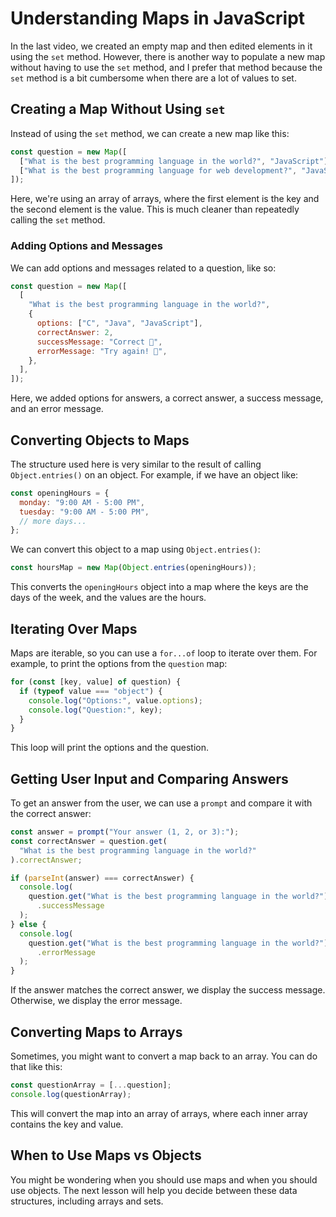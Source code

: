 # Understanding Maps in JavaScript

In the last video, we created an empty map and then edited elements in it using the `set` method. However, there is another way to populate a new map without having to use the `set` method, and I prefer that method because the `set` method is a bit cumbersome when there are a lot of values to set.

## Creating a Map Without Using `set`

Instead of using the `set` method, we can create a new map like this:

```javascript
const question = new Map([
  ["What is the best programming language in the world?", "JavaScript"],
  ["What is the best programming language for web development?", "JavaScript"],
]);
```

Here, we're using an array of arrays, where the first element is the key and the second element is the value. This is much cleaner than repeatedly calling the `set` method.

### Adding Options and Messages

We can add options and messages related to a question, like so:

```javascript
const question = new Map([
  [
    "What is the best programming language in the world?",
    {
      options: ["C", "Java", "JavaScript"],
      correctAnswer: 2,
      successMessage: "Correct 🎉",
      errorMessage: "Try again! 🙁",
    },
  ],
]);
```

Here, we added options for answers, a correct answer, a success message, and an error message.

## Converting Objects to Maps

The structure used here is very similar to the result of calling `Object.entries()` on an object. For example, if we have an object like:

```javascript
const openingHours = {
  monday: "9:00 AM - 5:00 PM",
  tuesday: "9:00 AM - 5:00 PM",
  // more days...
};
```

We can convert this object to a map using `Object.entries()`:

```javascript
const hoursMap = new Map(Object.entries(openingHours));
```

This converts the `openingHours` object into a map where the keys are the days of the week, and the values are the hours.

## Iterating Over Maps

Maps are iterable, so you can use a `for...of` loop to iterate over them. For example, to print the options from the `question` map:

```javascript
for (const [key, value] of question) {
  if (typeof value === "object") {
    console.log("Options:", value.options);
    console.log("Question:", key);
  }
}
```

This loop will print the options and the question.

## Getting User Input and Comparing Answers

To get an answer from the user, we can use a `prompt` and compare it with the correct answer:

```javascript
const answer = prompt("Your answer (1, 2, or 3):");
const correctAnswer = question.get(
  "What is the best programming language in the world?"
).correctAnswer;

if (parseInt(answer) === correctAnswer) {
  console.log(
    question.get("What is the best programming language in the world?")
      .successMessage
  );
} else {
  console.log(
    question.get("What is the best programming language in the world?")
      .errorMessage
  );
}
```

If the answer matches the correct answer, we display the success message. Otherwise, we display the error message.

## Converting Maps to Arrays

Sometimes, you might want to convert a map back to an array. You can do that like this:

```javascript
const questionArray = [...question];
console.log(questionArray);
```

This will convert the map into an array of arrays, where each inner array contains the key and value.

## When to Use Maps vs Objects

You might be wondering when you should use maps and when you should use objects. The next lesson will help you decide between these data structures, including arrays and sets.
